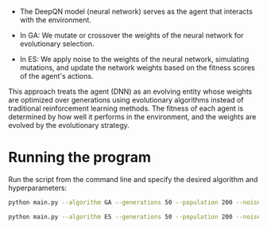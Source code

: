- The DeepQN model (neural network) serves as the agent that interacts with the environment.


- In GA: We mutate or crossover the weights of the neural network for evolutionary selection.


- In ES: We apply noise to the weights of the neural network, simulating mutations, and update the network weights based on the fitness scores of the agent's actions.

This approach treats the agent (DNN) as an evolving entity whose weights are optimized over generations using evolutionary algorithms instead of traditional reinforcement learning methods. The fitness of each agent is determined by how well it performs in the environment, and the weights are evolved by the evolutionary strategy.


# Running the program

Run the script from the command line and specify the desired algorithm and hyperparameters:

```bash
python main.py --algorithm GA --generations 50 --population 200 --noise_std 0.005
```

```bash
python main.py --algorithm ES --generations 50 --population 200 --noise_std 0.05
```